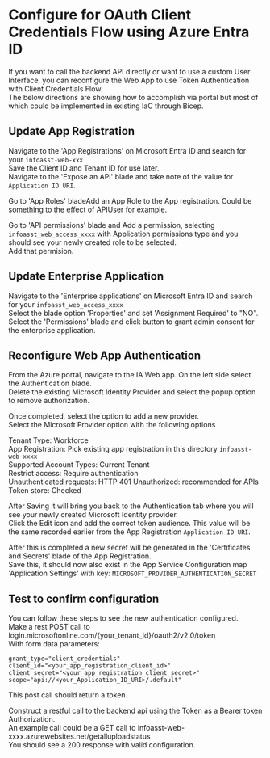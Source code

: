 # Configure for OAuth Client Credentials Flow using Azure Entra ID

If you want to call the backend API directly or want to use a custom User Interface, you can reconfigure the Web App to use Token Authentication with Client Credentials Flow.  
The below directions are showing how to accomplish via portal but most of which could be implemented in existing IaC through Bicep.

## Update App Registration

Navigate to the 'App Registrations' on Microsoft Entra ID and search for your `infoasst-web-xxx`  
Save the Client ID and Tenant ID for use later.  
Navigate to the 'Expose an API' blade and take note of the value for `Application ID URI`.  

Go to 'App Roles' bladeAdd an App Role to the App registration. Could be something to the effect of APIUser for example.  

Go to 'API permissions' blade and Add a permission, selecting `infoasst_web_access_xxxx` with Application permissions type and you should see your newly created role to be selected.  
Add that permision.  

## Update Enterprise Application  

Navigate to the 'Enterprise applications' on Microsoft Entra ID and search for your `infoasst_web_access_xxxx`  
Select the blade option 'Properties' and set 'Assignment Required' to "NO".  
Select the 'Permissions' blade and click button to grant admin consent for the enterprise application.  

## Reconfigure Web App Authentication  

From the Azure portal, navigate to the IA Web app. On the left side select the Authentication blade.  
Delete the existing Microsoft Identity Provider and select the popup option to remove authorization.  

Once completed, select the option to add a new provider.  
Select the Microsoft Provider option with the following options  

Tenant Type: Workforce  
App Registration: Pick existing app registration in this directory `infoasst-web-xxxx`  
Supported Account Types: Current Tenant  
Restrict access: Require authentication  
Unauthenticated requests: HTTP 401 Unauthorized: recommended for APIs  
Token store: Checked  

After Saving it will bring you back to the Authentication tab where you will see your newly created Microsoft Identity provider.  
Click the Edit icon and add the correct token audience. This value will be the same recorded earlier from the App Registration `Application ID URI`.  

After this is completed a new secret will be generated in the 'Certificates and Secrets' blade of the App Registration.  
Save this, it should now also exist in the App Service Configuration map 'Application Settings' with key: `MICROSOFT_PROVIDER_AUTHENTICATION_SECRET`  

## Test to confirm configuration

You can follow these steps to see the new authentication configured.  
Make a rest POST call to login.microsoftonline.com/{your_tenant_id}/oauth2/v2.0/token  
With form data parameters:  

`grant_type="client_credentials"`  
`client_id="<your_app_registration_client_id>"`  
`client_secret="<your_app_registration_client_secret>"`  
`scope="api://<your_Application_ID_URI>/.default"`  

This post call should return a token.

Construct a restful call to the backend api using the Token as a Bearer token Authorization.  
An example call could be a GET call to infoasst-web-xxxx.azurewebsites.net/getalluploadstatus  
You should see a 200 response with valid configuration.
